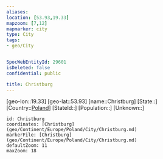 ```yaml
---
aliases: 
location: [53.93,19.33]
mapzoom: [7,12] 
mapmarker: city 
type: City
tags:
- geo/City


SpocWebEntityId: 29601
isDeleted: false
confidential: public

title: Christburg
---
```

[geo-lon::19.33]
[geo-lat::53.93]
[name::Christburg]
[State::]
[Country::[Poland](geo/Continent/Europe/Poland.md)]
[StateId::]
[Population::]
[Unknown::]


```leaflet
id: Christburg
coordinates: [Christburg](geo/Continent/Europe/Poland/City/Christburg.md)
markerFile: [Christburg](geo/Continent/Europe/Poland/City/Christburg.md)
defaultZoom: 11 
maxZoom: 18
```


